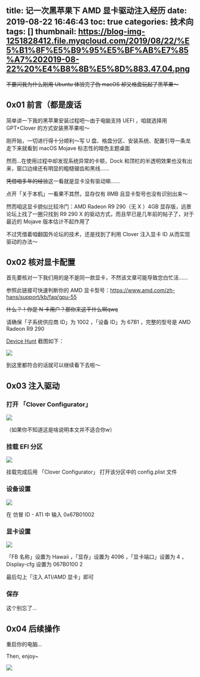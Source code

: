 title: 记一次黑苹果下 AMD 显卡驱动注入经历
date: 2019-08-22 16:46:43
toc: true
categories: 技术向
tags: []
thumbnail: https://blog-img-1251828412.file.myqcloud.com/2019/08/22/%E5%B1%8F%E5%B9%95%E5%BF%AB%E7%85%A7%202019-08-22%20%E4%B8%8B%E5%8D%883.47.04.png
---
~~不要问我为什么刚用 Ubuntu 体验完了伪 macOS 却又格盘玩起了黑苹果～~~

<!--more-->

## 0x01 前言（都是废话 ##

简单讲一下我的黑苹果安装过程吧～由于电脑支持 UEFI ，咱就选择用 GPT+Clover 的方式安装黑苹果啦～

刚开始，一切进行得十分顺利～写 U 盘、格盘分区、安装系统、配置引导一条龙走下来就看到 macOS Mojave 标志性的暗色主题桌面

然而...在使用过程中却发现系统异常的卡顿，Dock 和顶栏的半透明效果也没有出来，窗口边缘还有明显的粗糙锯齿和黑线......

~~凭借咱多年的经验~~这一看就是显卡没有驱动嘛......

点开「关于本机」一看果不其然，显存仅有 8MB 且显卡型号也没有识别出来～

然而咱这显卡貌似比较冷门：AMD Radeon R9 290（无 X ）4GB 显存版，远景论坛上找了一圈只找到 R9 290 X 的驱动方式，而且早已是几年前的帖子了，对于最近的 Mojave 版本估计不起作用了

不过凭借着咱翻国外论坛的技术，还是找到了利用 Clover 注入显卡 ID 从而实现驱动的办法～

## 0x02 核对显卡配置 ##

首先要核对一下我们用的是不是同一款显卡，不然该文章可能导致您白忙活......

参照此链接可快速判断你的 AMD 显卡型号：https://www.amd.com/zh-hans/support/kb/faq/gpu-55

~~什么？！你是 N 卡用户？那你来这干什么啊qwq~~

请确保「子系统供应商 ID」为 1002 ，「设备 ID」为 67B1 ，完整的型号是 AMD Radeon R9 290

[Device Hunt](https://devicehunt.com/) 截图如下：

![](https://blog-img-1251828412.file.myqcloud.com/2019/08/22/%E5%B1%8F%E5%B9%95%E5%BF%AB%E7%85%A7%202019-08-22%20%E4%B8%8B%E5%8D%883.29.12.png)

到这里都符合的话就可以继续看下去啦～

## 0x03 注入驱动 ##

### 打开 「Clover Configurator」 ###

![](https://blog-img-1251828412.file.myqcloud.com/2019/08/22/%E5%B1%8F%E5%B9%95%E5%BF%AB%E7%85%A7%202019-08-22%20%E4%B8%8B%E5%8D%883.34.06.png)

（如果你不知道这是啥说明本文并不适合你w）

### 挂载 EFI 分区 ###

![](https://blog-img-1251828412.file.myqcloud.com/2019/08/22/%E5%B1%8F%E5%B9%95%E5%BF%AB%E7%85%A7%202019-08-22%20%E4%B8%8B%E5%8D%883.36.08.png)

挂载完成后用 「Clover Configurator」 打开该分区中的 config.plist 文件

### 设备设置 ###

![](https://blog-img-1251828412.file.myqcloud.com/2019/08/22/%E5%B1%8F%E5%B9%95%E5%BF%AB%E7%85%A7%202019-08-22%20%E4%B8%8B%E5%8D%883.38.35.png)

在 仿冒 ID - ATI 中 输入 0x67B01002

### 显卡设置 ###

![](https://blog-img-1251828412.file.myqcloud.com/2019/08/22/%E5%B1%8F%E5%B9%95%E5%BF%AB%E7%85%A7%202019-08-22%20%E4%B8%8B%E5%8D%883.40.34.png)

「FB 名称」设置为 Hawaii ，「显存」设置为 4096 ，「显卡端口」设置为 4 ，Display-cfg 设置为 067B0100 2

最后勾上「注入 ATI/AMD 显卡」即可

### 保存 ###

这个别忘了...

## 0x04 后续操作 ##

重启你的电脑...

Then, enjoy~

![](https://blog-img-1251828412.file.myqcloud.com/2019/08/22/%E5%B1%8F%E5%B9%95%E5%BF%AB%E7%85%A7%202019-08-22%20%E4%B8%8B%E5%8D%883.45.45.png)
